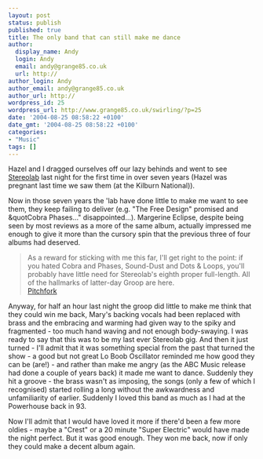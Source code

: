 ```yaml
---
layout: post
status: publish
published: true
title: The only band that can still make me dance
author:
  display_name: Andy
  login: Andy
  email: andy@grange85.co.uk
  url: http://
author_login: Andy
author_email: andy@grange85.co.uk
author_url: http://
wordpress_id: 25
wordpress_url: http://www.grange85.co.uk/swirling/?p=25
date: '2004-08-25 08:58:22 +0100'
date_gmt: '2004-08-25 08:58:22 +0100'
categories:
- "Music"
tags: []
---
```

Hazel and I dragged ourselves off our lazy behinds and went to see [Stereolab](http://www.stereolab.co.uk) last night for the first time in over seven years (Hazel was pregnant last time we saw them (at the Kilburn National)). 

Now in those seven years the 'lab have done little to make me want to see them, they keep failing to deliver (e.g. "The Free Design" promised and &quotCobra Phases..." disappointed...). Margerine Eclipse, despite being seen by most reviews as a more of the same album, actually impressed me enough to give it more than the cursory spin that the previous three of four albums had deserved.

> As a reward for sticking with me this far, I'll get right to the point: if you hated Cobra and Phases, Sound-Dust and Dots & Loops, you'll probably have little need for Stereolab's eighth proper full-length. All of the hallmarks of latter-day Groop are here.  
> [Pitchfork](http://www.pitchforkmedia.com/record-reviews/s/stereolab/margerine-eclipse.shtml)

Anyway, for half an hour last night the groop did little to make me think that they could win me back, Mary's backing vocals had been replaced with brass and the embracing and warming had given way to the spiky and fragmented - too much hand waving and not enough body-swaying. I was ready to say that this was to be my last ever Stereolab gig. And then it just turned - I'll admit that it was something special from the past that turned the show - a good but not great Lo Boob Oscillator reminded me how good they can be (are!) - and rather than make me angry (as the ABC Music release had done a couple of years back) it made me want to dance. Suddenly they hit a groove - the brass wasn't as imposing, the songs (only a few of which I recognised) started rolling a long without the awkwardness and unfamiliarity of earlier. Suddenly I loved this band as much as I had at the Powerhouse back in 93.

Now I'll admit that I would have loved it more if there'd been a few more oldies - maybe a "Crest" or a 20 minute "Super Electric" would have made the night perfect. But it was good enough. They won me back, now if only they could make a decent album again.